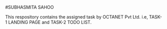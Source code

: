 #SUBHASMITA SAHOO

This respository contains the assigned task by OCTANET Pvt Ltd. i.e, TASK-1 LANDING PAGE and TASK-2 TODO LIST.
